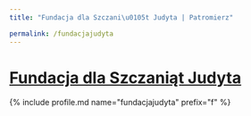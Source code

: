 ```yaml
---
title: "Fundacja dla Szczani\u0105t Judyta | Patromierz"

permalink: /fundacjajudyta
---
```


# [Fundacja dla Szczaniąt Judyta](https://patronite.pl/fundacjajudyta)

{% include profile.md name="fundacjajudyta" prefix="f" %}
